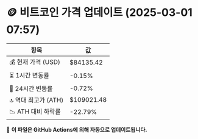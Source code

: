 # 🪙 비트코인 가격 업데이트 (2025-03-01 07:57)

| 항목                | 값 |
|--------------------|----------------|
| 💰 현재 가격 (USD) | $84135.42 |
| ⏳ 1시간 변동률    | -0.15% |
| 📆 24시간 변동률   | -0.72% |
| 🔝 역대 최고가 (ATH) | $109021.48 |
| 📉 ATH 대비 하락률 | -22.79% |

🔄 **이 파일은 GitHub Actions에 의해 자동으로 업데이트됩니다.**

